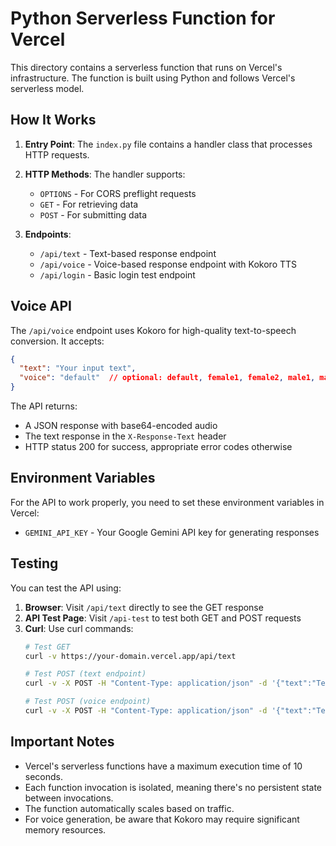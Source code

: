 # Python Serverless Function for Vercel

This directory contains a serverless function that runs on Vercel's infrastructure. The function is built using Python and follows Vercel's serverless model.

## How It Works

1. **Entry Point**: The `index.py` file contains a handler class that processes HTTP requests.
   
2. **HTTP Methods**: The handler supports:
   - `OPTIONS` - For CORS preflight requests
   - `GET` - For retrieving data
   - `POST` - For submitting data

3. **Endpoints**:
   - `/api/text` - Text-based response endpoint
   - `/api/voice` - Voice-based response endpoint with Kokoro TTS
   - `/api/login` - Basic login test endpoint

## Voice API

The `/api/voice` endpoint uses Kokoro for high-quality text-to-speech conversion. It accepts:

```json
{
  "text": "Your input text",
  "voice": "default"  // optional: default, female1, female2, male1, male2, british, australian
}
```

The API returns:
- A JSON response with base64-encoded audio
- The text response in the `X-Response-Text` header
- HTTP status 200 for success, appropriate error codes otherwise

## Environment Variables

For the API to work properly, you need to set these environment variables in Vercel:

- `GEMINI_API_KEY` - Your Google Gemini API key for generating responses

## Testing

You can test the API using:

1. **Browser**: Visit `/api/text` directly to see the GET response
2. **API Test Page**: Visit `/api-test` to test both GET and POST requests
3. **Curl**: Use curl commands:
   ```bash
   # Test GET
   curl -v https://your-domain.vercel.app/api/text
   
   # Test POST (text endpoint)
   curl -v -X POST -H "Content-Type: application/json" -d '{"text":"Test message"}' https://your-domain.vercel.app/api/text
   
   # Test POST (voice endpoint)
   curl -v -X POST -H "Content-Type: application/json" -d '{"text":"Test message","voice":"default"}' https://your-domain.vercel.app/api/voice
   ```

## Important Notes

- Vercel's serverless functions have a maximum execution time of 10 seconds.
- Each function invocation is isolated, meaning there's no persistent state between invocations.
- The function automatically scales based on traffic.
- For voice generation, be aware that Kokoro may require significant memory resources. 